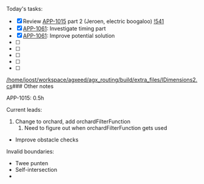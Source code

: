 Today's tasks:
- [x] Review [APP-1015](https://agxeed.atlassian.net/browse/APP-1015) part 2 (Jeroen, electric boogaloo) [!541](https://bitbucket.org/%7Bd35c8094-5f60-4b6d-822d-562b3e8ede29%7D/%7Bbfac55fe-ac96-4108-8c54-f0906c1b9477%7D/pull-requests/541)
- [x] [APP-1061](https://agxeed.atlassian.net/browse/APP-1061): Investigate timing part
- [x] [APP-1061](https://agxeed.atlassian.net/browse/APP-1061): Improve potential solution
- [ ] 
- [ ] 
- [ ] 
- [ ] 
- [ ]  

[/home/joost/workspace/agxeed/agx_routing/build/extra_files/IDimensions2.cs](file:///home/joost/workspace/agxeed/agx_routing/build/extra_files/IDimensions2.cs)### Other notes

APP-1015: 0.5h



Current leads:
1. Change to orchard, add orchardFilterFunction
    1. Need to figure out when orchardFilterFunction gets used
- Improve obstacle checks



Invalid boundaries:
- Twee punten
- Self-intersection
- 